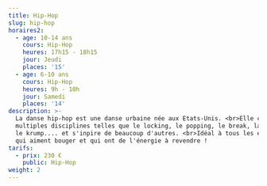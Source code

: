 ```yaml
---
title: Hip-Hop
slug: hip-hop
horaires2:
  - age: 10-14 ans
    cours: Hip-Hop
    heures: 17h15 - 18h15
    jour: Jeudi
    places: '15'
  - age: 6-10 ans
    cours: Hip-Hop
    heures: 9h - 10h
    jour: Samedi
    places: '14'
description: >-
  La danse hip-hop est une danse urbaine née aux Etats-Unis. <br>Elle compte de
  multiples disciplines telles que le locking, le popping, le break, la house,
  le krump.... et s'inpire de beaucoup d'autres. <br>Idéal à tous les enfants
  qui aiment bouger et qui ont de l'énergie à revendre !
tarifs:
  - prix: 230 €
    public: Hip-Hop
weight: 2
---
```


